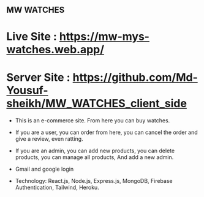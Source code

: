 ## MW WATCHES ##

# Live Site : https://mw-mys-watches.web.app/
# Server Site : https://github.com/Md-Yousuf-sheikh/MW_WATCHES_client_side

* This is an e-commerce site. From here you can buy watches.
* If you are a user, you can order from here, you can cancel the order and give a review, even ratting.
* If you are an admin, you can add new products, you can delete products, you can manage all products, And add a new admin.
* Gmail and google login 

* Technology: React.js, Node.js, Express.js, MongoDB, Firebase  Authentication, Tailwind, Heroku.